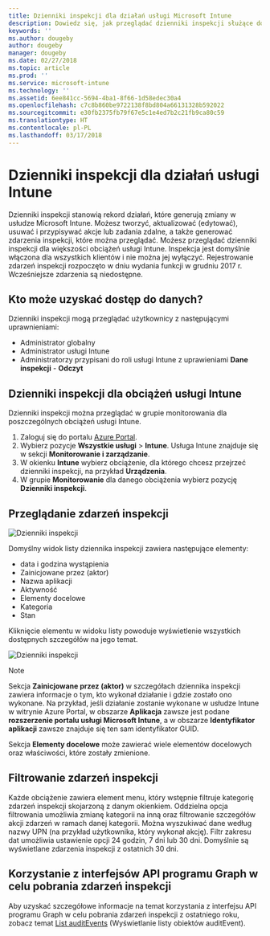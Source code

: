 ```yaml
---
title: Dzienniki inspekcji dla działań usługi Microsoft Intune
description: Dowiedz się, jak przeglądać dzienniki inspekcji służące do rejestrowania działań usługi Microsoft Intune.
keywords: ''
ms.author: dougeby
author: dougeby
manager: dougeby
ms.date: 02/27/2018
ms.topic: article
ms.prod: ''
ms.service: microsoft-intune
ms.technology: ''
ms.assetid: 6ee841cc-5694-4ba1-8f66-1d58edec30a4
ms.openlocfilehash: c7c8b860be9722138f8bd804a66131328b592022
ms.sourcegitcommit: e30fb2375fb79f67e5c1e4ed7b2c21fb9ca80c59
ms.translationtype: HT
ms.contentlocale: pl-PL
ms.lasthandoff: 03/17/2018
---
```

# <a name="audit-logs-for-intune-activities"></a>Dzienniki inspekcji dla działań usługi Intune
Dzienniki inspekcji stanowią rekord działań, które generują zmiany w usłudze Microsoft Intune. Możesz tworzyć, aktualizować (edytować), usuwać i przypisywać akcje lub zadania zdalne, a także generować zdarzenia inspekcji, które można przeglądać. Możesz przeglądać dzienniki inspekcji dla większości obciążeń usługi Intune. Inspekcja jest domyślnie włączona dla wszystkich klientów i nie można jej wyłączyć. Rejestrowanie zdarzeń inspekcji rozpoczęto w dniu wydania funkcji w grudniu 2017 r. Wcześniejsze zdarzenia są niedostępne.

## <a name="who-can-access-the-data"></a>Kto może uzyskać dostęp do danych?
Dzienniki inspekcji mogą przeglądać użytkownicy z następującymi uprawnieniami:
- Administrator globalny
- Administrator usługi Intune
- Administratorzy przypisani do roli usługi Intune z uprawieniami **Dane inspekcji** - **Odczyt**

## <a name="audit-logs-for-intune-workloads"></a>Dzienniki inspekcji dla obciążeń usługi Intune
Dzienniki inspekcji można przeglądać w grupie monitorowania dla poszczególnych obciążeń usługi Intune.  
1. Zaloguj się do portalu [Azure Portal](https://portal.azure.com).
2. Wybierz pozycje **Wszystkie usługi** > **Intune**. Usługa Intune znajduje się w sekcji **Monitorowanie i zarządzanie**.
3. W okienku **Intune** wybierz obciążenie, dla którego chcesz przejrzeć dzienniki inspekcji, na przykład **Urządzenia**.
4. W grupie **Monitorowanie** dla danego obciążenia wybierz pozycję **Dzienniki inspekcji**.

## <a name="review-audit-events"></a>Przeglądanie zdarzeń inspekcji
![Dzienniki inspekcji](./media/monitor-audit-logs.png "Dzienniki inspekcji")

Domyślny widok listy dziennika inspekcji zawiera następujące elementy:    

- data i godzina wystąpienia
- Zainicjowane przez (aktor)
- Nazwa aplikacji
- Aktywność
- Elementy docelowe
- Kategoria
- Stan

Kliknięcie elementu w widoku listy powoduje wyświetlenie wszystkich dostępnych szczegółów na jego temat.

![Dzienniki inspekcji](./media/monitor-audit-log-detail.png "Dzienniki inspekcji")

> [!Note]    
> Sekcja **Zainicjowane przez (aktor)** w szczegółach dziennika inspekcji zawiera informacje o tym, kto wykonał działanie i gdzie zostało ono wykonane. Na przykład, jeśli działanie zostanie wykonane w usłudze Intune w witrynie Azure Portal, w obszarze **Aplikacja** zawsze jest podane **rozszerzenie portalu usługi Microsoft Intune**, a w obszarze **Identyfikator aplikacji** zawsze znajduje się ten sam identyfikator GUID. 
>    
> Sekcja **Elementy docelowe** może zawierać wiele elementów docelowych oraz właściwości, które zostały zmienione.  


## <a name="filter-audit-events"></a>Filtrowanie zdarzeń inspekcji
Każde obciążenie zawiera element menu, który wstępnie filtruje kategorię zdarzeń inspekcji skojarzoną z danym okienkiem. Oddzielna opcja filtrowania umożliwia zmianę kategorii na inną oraz filtrowanie szczegółów akcji zdarzeń w ramach danej kategorii. Można wyszukiwać dane według nazwy UPN (na przykład użytkownika, który wykonał akcję). Filtr zakresu dat umożliwia ustawienie opcji 24 godzin, 7 dni lub 30 dni. Domyślnie są wyświetlane zdarzenia inspekcji z ostatnich 30 dni.

## <a name="use-graph-api-to-retrieve-audit-events"></a>Korzystanie z interfejsów API programu Graph w celu pobrania zdarzeń inspekcji
Aby uzyskać szczegółowe informacje na temat korzystania z interfejsu API programu Graph w celu pobrania zdarzeń inspekcji z ostatniego roku, zobacz temat [List auditEvents](https://developer.microsoft.com/en-us/graph/docs/api-reference/beta/api/intune_auditing_auditevent_list) (Wyświetlanie listy obiektów auditEvent).